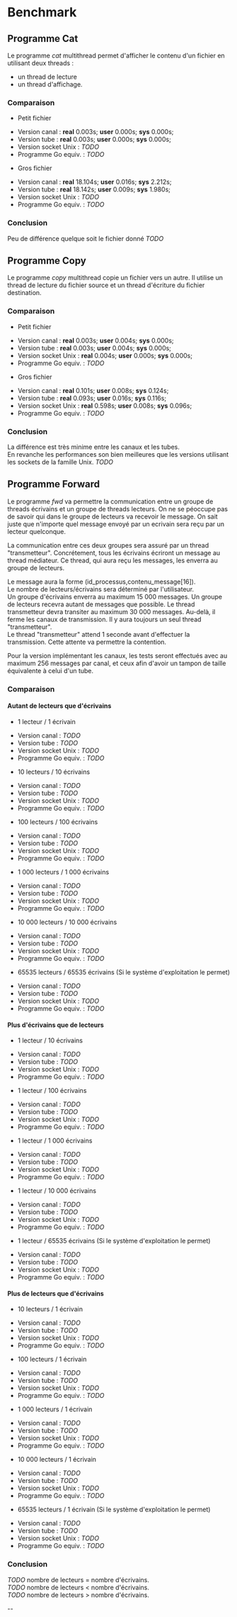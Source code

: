 # Benchmark #

## Programme Cat ##

  Le programme *cat* multithread permet d'afficher le contenu d'un fichier
  en utilisant deux threads :
  - un thread de lecture
  - un thread d'affichage.


### Comparaison ###

- Petit fichier

 * Version canal        : **real** 0.003s; **user**	0.000s; **sys**	0.000s;
 * Version tube         : **real** 0.003s; **user** 0.000s; **sys**	0.000s;
 * Version socket Unix  : *TODO*
 * Programme Go equiv.  : *TODO*


- Gros fichier

 * Version canal        : **real** 18.104s; **user**	0.016s; **sys**	2.212s;
 * Version tube         : **real** 18.142s; **user**	0.009s; **sys**	1.980s;
 * Version socket Unix  : *TODO*
 * Programme Go equiv.  : *TODO*


### Conclusion ###

Peu de différence quelque soit le fichier donné
*TODO*

## Programme Copy ##

Le programme *copy* multithread copie un fichier vers un autre.
Il utilise un thread de lecture du fichier source et un
thread d'écriture du fichier destination.

### Comparaison ###

- Petit fichier

 * Version canal        : **real** 0.003s; **user**	0.004s; **sys**	0.000s;
 * Version tube         : **real** 0.003s; **user** 0.004s; **sys** 0.000s;
 * Version socket Unix  : **real** 0.004s; **user** 0.000s; **sys** 0.000s;
 * Programme Go equiv.  : *TODO*


- Gros fichier

 * Version canal        : **real** 0.101s; **user**	0.008s; **sys**	0.124s;
 * Version tube         : **real** 0.093s; **user** 0.016s; **sys** 0.116s;
 * Version socket Unix  : **real** 0.598s; **user** 0.008s; **sys** 0.096s;
 * Programme Go equiv.  : *TODO*


### Conclusion ###

La différence est très minime entre les canaux et les tubes.  
En revanche les performances son bien meilleures que
les versions utilisant les sockets de la famille Unix. *TODO*


## Programme Forward ##

  Le programme *fwd* va permettre la communication entre
un groupe de threads écrivains et un groupe de threads lecteurs.
On ne se péoccupe pas de savoir qui dans le groupe de lecteurs va recevoir
le message. On sait juste que n'importe quel message envoyé par un ecrivain
sera reçu par un lecteur quelconque.

La communication entre ces deux groupes sera assuré par un
thread "transmetteur". Concrétement, tous les écrivains écriront un message
au thread médiateur. Ce thread, qui aura reçu les messages,
les enverra au groupe de lecteurs.

Le message aura la forme (id_processus,contenu_message[16]).  
Le nombre de lecteurs/écrivains sera déterminé par l'utilisateur.  
Un groupe d'écrivains enverra au maximum 15 000 messages.
Un groupe de lecteurs recevra autant de messages que possible.
Le thread transmetteur devra transiter au maximum 30 000 messages.
Au-delà, il ferme les canaux de transmission.
Il y aura toujours un seul thread "transmetteur".  
Le thread "transmetteur" attend 1 seconde avant d'effectuer la transmission.
Cette attente va permettre la contention.  

Pour la version implémentant les canaux, les tests seront effectués avec
au maximum 256 messages par canal, et ceux afin d'avoir
un tampon de taille équivalente à celui d'un tube.


### Comparaison ###

#### Autant de lecteurs que d'écrivains ####

 - 1 lecteur / 1 écrivain

 * Version canal        : *TODO*
 * Version tube         : *TODO*
 * Version socket Unix  : *TODO*
 * Programme Go equiv.  : *TODO*

 - 10 lecteurs / 10 écrivains

 * Version canal        : *TODO*
 * Version tube         : *TODO*
 * Version socket Unix  : *TODO*
 * Programme Go equiv.  : *TODO*

 - 100 lecteurs / 100 écrivains

 * Version canal        : *TODO*
 * Version tube         : *TODO*
 * Version socket Unix  : *TODO*
 * Programme Go equiv.  : *TODO*

 - 1 000 lecteurs / 1 000 écrivains

 * Version canal        : *TODO*
 * Version tube         : *TODO*
 * Version socket Unix  : *TODO*
 * Programme Go equiv.  : *TODO*

 - 10 000 lecteurs / 10 000 écrivains

 * Version canal        : *TODO*
 * Version tube         : *TODO*
 * Version socket Unix  : *TODO*
 * Programme Go equiv.  : *TODO*

 - 65535 lecteurs / 65535 écrivains (Si le système d'exploitation le permet)

 * Version canal        : *TODO*
 * Version tube         : *TODO*
 * Version socket Unix  : *TODO*
 * Programme Go equiv.  : *TODO*


#### Plus d'écrivains que de lecteurs ####

 - 1 lecteur / 10 écrivains

 * Version canal        : *TODO*
 * Version tube         : *TODO*
 * Version socket Unix  : *TODO*
 * Programme Go equiv.  : *TODO*

 - 1 lecteur / 100 écrivains

 * Version canal        : *TODO*
 * Version tube         : *TODO*
 * Version socket Unix  : *TODO*
 * Programme Go equiv.  : *TODO*

 - 1 lecteur / 1 000 écrivains

 * Version canal        : *TODO*
 * Version tube         : *TODO*
 * Version socket Unix  : *TODO*
 * Programme Go equiv.  : *TODO*

 - 1 lecteur / 10 000 écrivains

 * Version canal        : *TODO*
 * Version tube         : *TODO*
 * Version socket Unix  : *TODO*
 * Programme Go equiv.  : *TODO*

 - 1 lecteur / 65535 écrivains (Si le système d'exploitation le permet)

 * Version canal        : *TODO*
 * Version tube         : *TODO*
 * Version socket Unix  : *TODO*
 * Programme Go equiv.  : *TODO*


#### Plus de lecteurs que d'écrivains ####

 - 10 lecteurs / 1 écrivain

 * Version canal        : *TODO*
 * Version tube         : *TODO*
 * Version socket Unix  : *TODO*
 * Programme Go equiv.  : *TODO*

 - 100 lecteurs / 1 écrivain

 * Version canal        : *TODO*
 * Version tube         : *TODO*
 * Version socket Unix  : *TODO*
 * Programme Go equiv.  : *TODO*

 - 1 000 lecteurs / 1 écrivain

 * Version canal        : *TODO*
 * Version tube         : *TODO*
 * Version socket Unix  : *TODO*
 * Programme Go equiv.  : *TODO*

 - 10 000 lecteurs / 1 écrivain

 * Version canal        : *TODO*
 * Version tube         : *TODO*
 * Version socket Unix  : *TODO*
 * Programme Go equiv.  : *TODO*

 - 65535 lecteurs / 1 écrivain (Si le système d'exploitation le permet)

 * Version canal        : *TODO*
 * Version tube         : *TODO*
 * Version socket Unix  : *TODO*
 * Programme Go equiv.  : *TODO*

### Conclusion ###

*TODO* nombre de lecteurs = nombre d'écrivains.  
*TODO* nombre de lecteurs < nombre d'écrivains.  
*TODO* nombre de lecteurs > nombre d'écrivains.  










--

